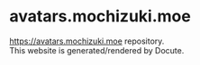 # avatars.mochizuki.moe

https://avatars.mochizuki.moe repository.  
This website is generated/rendered by Docute.